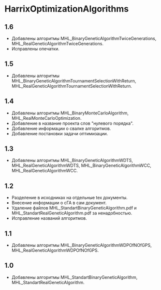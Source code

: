 HarrixOptimizationAlgorithms
============================

1.6
---
 * Добавлены алгоритмы MHL_BinaryGeneticAlgorithmTwiceGenerations, MHL_RealGeneticAlgorithmTwiceGenerations.
 * Исправлены опечатки.

1.5
---
 * Добавлены алгоритмы MHL_BinaryGeneticAlgorithmTournamentSelectionWithReturn, MHL_RealGeneticAlgorithmTournamentSelectionWithReturn.

1.4
---
 * Добавлены алгоритмы MHL_BinaryMonteCarloAlgorithm, MHL_RealMonteCarloOptimization.
 * Добавление в название проекта слов "нулевого порядка".
 * Добавление информации о свалке алгоритмов.
 * Добавление постановки задачи оптимизации.

1.3
---
 * Добавлены алгоритмы MHL_BinaryGeneticAlgorithmWDTS, MHL_RealGeneticAlgorithmWDTS, MHL_BinaryGeneticAlgorithmWCC, MHL_RealGeneticAlgorithmWCC.

1.2
---
 * Разделение в исходниках на отдельные tex документы.
 * Внесение информации о сГА в сам документ.
 * Удаление файлов MHL_StandartBinaryGeneticAlgorithm.pdf и MHL_StandartRealGeneticAlgorithm.pdf за ненадобностью.
 * Исправление названий алгоритмов.

1.1
---
 * Добавлены алгоритмы  MHL_BinaryGeneticAlgorithmWDPOfNOfGPS, MHL_RealGeneticAlgorithmWDPOfNOfGPS.

1.0
---
 * Добавлены алгоритмы  MHL_StandartBinaryGeneticAlgorithm, MHL_StandartRealGeneticAlgorithm.